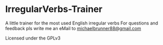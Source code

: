 IrregularVerbs-Trainer
======================

A little trainer for the most used English irregular verbs
For questions and feedback pls write me an eMail to michaelbrunner88@gmail.com



Licensed under the GPLv3
